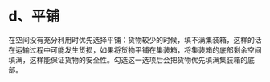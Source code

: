 # d、平铺

在空间没有充分利用时优先选择平铺：货物较少的时候，填不满集装箱，这样的话在运输过程中可能发生货损，如果将货物平铺在集装箱，将集装箱的底部剩余空间填满，这样能保证货物的安全性。勾选这一选项后会把货物优先填满集装箱的底部。



